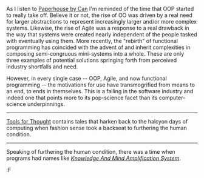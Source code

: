 As I listen to [Paperhouse by Can](https://www.amazon.com/Tago-Mago-CAN/dp/B0011WMHRK/?tag=fogus-20) I'm reminded of the time that OOP started to really take off. Believe it or not, the rise of OO was driven by a real need for larger abstractions to represent increasingly larger and/or more complex systems. Likewise, the rise of Agile was a response to a real drawback in the way that systems were created nearly independent of the people tasked with eventually using them. More recently, the "rebirth" of functional programming has coincided with the advent of and inherit complexities in composing semi-congruous mini-systems into a whole. These are only three examples of potential solutions springing forth from perceived industry shortfalls and need.

However, in every single case -- OOP, Agile, and now functional programming -- the motivations for use have transmogrified from means to an end, to ends in themselves. This is a failing in the software industry and indeed one that points more to its pop-science facet than its computer-science underpinnings.

---

[Tools for Thought](https://www.amazon.com/Tools-Thought-History-Mind-Expanding-Technology/dp/0262681153/?tag=fogus-20) contains tales that harken back to the halcyon days of computing when fashion sense took a backseat to furthering the human condition.

---

Speaking of furthering the human condition, there was a time when programs had names like *[Knowledge And Mind Amplification System](https://archive.org/search.php?query=kamas&&and[]=mediatype%3A%22texts%22&and[]=subject%3A%22kamas%22)*.

:F